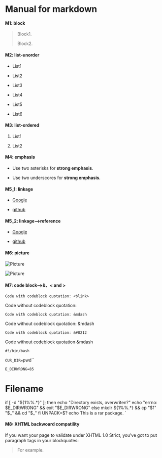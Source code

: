 Manual for markdown
===================

#### M1: block

> Block1.
>
> Block2.

#### M2: list-unorder

* List1

* List2

+ List3

+ List4

- List5

- List6

#### M3: list-ordered

1. List1

2. List2

#### M4: emphasis

* Use two asterisks for **strong emphasis**.

* Use two underscores for __strong emphasis__.

#### M5_1: linkage

* [Google](https://www.google.com)

* [github](https://github.com/Takechiyocn "Title: Github")

#### M5_2: linkage-->reference

* [Google][reference1]

* [github][reference2]

[reference1]: https://github.com/Takechiyocn "Github"
[reference2]: https://www.google.com "Google"

#### M6: picture

![Picture](img.jpg "Title: Picture")

![Picture][p_id]

[p_id]: img.jpg "Title: Picture"

#### M7: code block-->&、< and >

`Code with codeblock quotation: <blink>`

Code without codeblock quotation: <blink>

`Code with codeblock quotation: &mdash`

Code without codeblock quotation: &mdash

`Code with codeblock quotation: &#8212`

Code without codeblock quotation &mdash

`#!/bin/bash`

`CUR_DIR=`pwd``

`E_DIRWRONG=85`
# Filename
if [ -d "${1%%.*}" ]; then
        echo "Directory exists, overwriten?"
        echo "errno: $E_DIRWRONG" && exit "$E_DIRWRONG"
else
        mkdir ${1%%.*} && cp "$1" "$_" && cd "$_"
fi
UNPACK=$?
echo This is a rar package.
`

#### M8: XHTML backwoard compatility

If you want your page to validate under XHTML 1.0 Strict,
you've got to put paragraph tags in your blockquotes:

<blockquote>
<p>For example.</p>
</blockquote>

